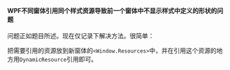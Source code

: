 #### WPF不同窗体引用同个样式资源导致前一个窗体中不显示样式中定义的形状的问题

问题正如题目所述。现在仅记录下解决方法。很简单：

把需要引用的资源放到新窗体的`<Window.Resources>`中，并在引用这个资源的地方用`DynamicResource`引用即可。